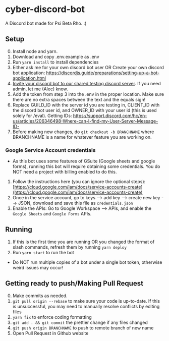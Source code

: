 # cyber-discord-bot

A Discord bot made for Psi Beta Rho. :)

## Setup
0. Install node and yarn.
1. Download and copy .env.example as .env
2. Run `yarn install` to install dependencies
3. Either ask me for your own discord bot user OR Create your own discord bot application: https://discordjs.guide/preparations/setting-up-a-bot-application.html
4. [Invite your discord bot to our shared testing discord server](https://discordjs.guide/preparations/adding-your-bot-to-servers.html#creating-and-using-your-invite-link). If you need admin, let me (Alec) know.
5. Add the token from step 3 into the .env in the proper location. Make sure there are no extra spaces between the text and the equals sign!
6. Replace GUILD_ID with the server id you are testing in, CLIENT_ID with the discord bot user id, and OWNER_ID with your user id (this is used solely for /eval). Getting IDs: https://support.discord.com/hc/en-us/articles/206346498-Where-can-I-find-my-User-Server-Message-ID-
7. Before making new changes, do `git checkout -b BRANCHNAME` where BRANCHNAME is a name for whatever feature you are working on.

### Google Service Account credentials
- As this bot uses some features of GSuite (Google sheets and google forms), running this bot will require obtaining some credentials. You do NOT need a project with billing enabled to do this.
1. Follow the instructions here (you can ignore the optional steps): [https://cloud.google.com/iam/docs/service-accounts-create](https://cloud.google.com/iam/docs/service-accounts-create)
2. Once in the service account, go to keys --> add key --> create new key --> JSON, download and save this file as `credentials.json`
3. Enable the APIs: Go to Google Workspace --> APIs, and enable the `Google Sheets` and `Google Forms` APIs.

## Running
1. If this is the first time you are running OR you changed the format of slash commands, refresh them by running `yarn deploy`
2. Run `yarn start` to run the bot
- Do NOT run multiple copies of a bot under a single bot token, otherwise weird issues may occur!

## Getting ready to push/Making Pull Request
0. Make commits as needed.
1. `git pull origin --rebase` to make sure your code is up-to-date. If this is unsuccessful, you may need to manually resolve conflicts by editing files
2. `yarn fix` to enforce coding formatting
3. `git add . && git commit` the prettier change if any files changed
4. `git push origin BRANCHNAME` to push to remote branch of new name
5. Open Pull Request in Github website
